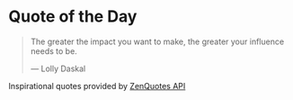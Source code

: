 # Quote of the Day

<!-- QUOTE_START -->
> The greater the impact you want to make, the greater your influence needs to be.
>
> — Lolly Daskal

Inspirational quotes provided by <a href="https://zenquotes.io/" target="_blank">ZenQuotes API</a>
<!-- QUOTE_END -->